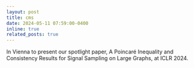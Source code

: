 ```yaml
---
layout: post
title: cms
date: 2024-05-11 07:59:00-0400
inline: true
related_posts: true
---
```


In Vienna to present our spotlight paper, A Poincaré Inequality and Consistency Results for Signal Sampling on Large Graphs, at ICLR 2024.